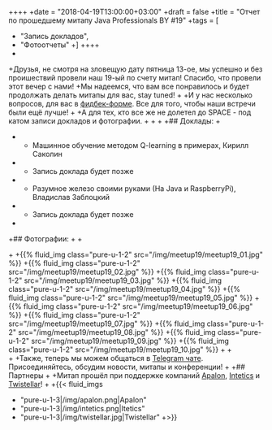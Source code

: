 ++++
+date = "2018-04-19T13:00:00+03:00"
+draft = false
+title = "Отчет по прошедшему митапу Java Professionals BY #19"
+tags = [
+    "Запись докладов",
+    "Фотоотчеты"
+]
++++
+
+Друзья, не смотря на зловещую дату пятница 13-ое, мы успешно и без проишествий провели наш 19-ый по счету митап! Спасибо, что провели этот вечер с нами!
+Мы надеемся, что вам все понравилось и будет продолжать делать митапы для вас, stay tuned!
+
+И у нас несколько вопросов, для вас в [фидбек-форме](http://bit.ly/jprof_resp_19). Все для того, чтобы наши встречи были ещё лучше!
+
+А для тех, кто все же не долетел до SPACE - под катом записи докладов и фотографии.
+
+<!--more-->
+
+## Доклады:
+
+ - Машинное обучение методом Q-learning в примерах, Кирилл Саколин
+  - Запись доклада будет позже
+ - Разумное железо своими руками (На Java и RaspberryPi), Владислав Заблоцкий
+  - Запись доклада будет позже
+
+## Фотографии:
+
+<div class="post_photos">
+
+{{% fluid_img class="pure-u-1-2" src="/img/meetup19/meetup19_01.jpg" %}}
+{{% fluid_img class="pure-u-1-2" src="/img/meetup19/meetup19_02.jpg" %}}
+{{% fluid_img class="pure-u-1-2" src="/img/meetup19/meetup19_03.jpg" %}}
+{{% fluid_img class="pure-u-1-2" src="/img/meetup19/meetup19_04.jpg" %}}
+{{% fluid_img class="pure-u-1-2" src="/img/meetup19/meetup19_05.jpg" %}}
+{{% fluid_img class="pure-u-1-2" src="/img/meetup19/meetup19_06.jpg" %}}
+{{% fluid_img class="pure-u-1-2" src="/img/meetup19/meetup19_07.jpg" %}}
+{{% fluid_img class="pure-u-1-2" src="/img/meetup19/meetup19_08.jpg" %}}
+{{% fluid_img class="pure-u-1-2" src="/img/meetup19/meetup19_09.jpg" %}}
+{{% fluid_img class="pure-u-1-2" src="/img/meetup19/meetup19_10.jpg" %}}
+
+</div>
+
+Также, теперь мы можем общаться в [Telegram чате](https://t.me/jprof_by). Присоединяйтесь, обсудим новости, митапы и конференции!
+
+## Партнеры
+
+Митап прошёл при поддержке компаний [Apalon](http://apalon.com), [Intetics](http://intetics.com/) и [Twistellar](http://twistellar.com/)!
+
+{{< fluid_imgs
+  "pure-u-1-3|/img/apalon.png|Apalon"
+  "pure-u-1-3|/img/intetics.png|Itetics"
+  "pure-u-1-3|/img/twistellar.jpg|Twistellar"
+>}}
